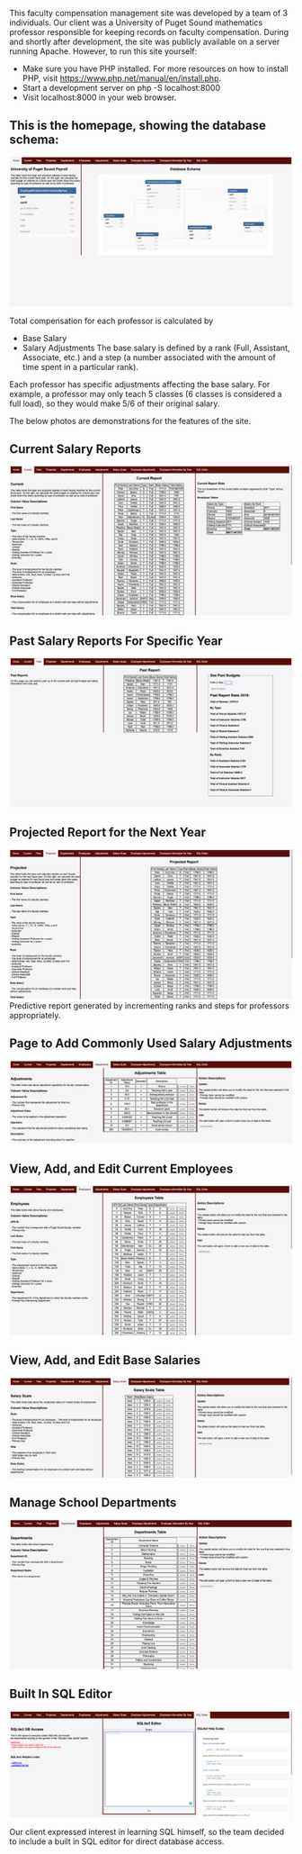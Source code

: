This faculty compensation management site was developed by a team of 3 individuals. Our client was a University of Puget Sound mathematics professor responsible for keeping records on faculty compensation. During and shortly after development, the site was publicly available on a server running Apache. However, to run this site yourself:
* Make sure you have PHP installed. For more resources on how to install PHP, visit https://www.php.net/manual/en/install.php.
* Start a development server on php -S localhost:8000
* Visit localhost:8000 in your web browser.

## This is the homepage, showing the database schema: 
![alt text](featurePics/home.png)

Total compensation for each professor is calculated by
* Base Salary
* Salary Adjustments
The base salary is defined by a rank (Full, Assistant, Associate, etc.) and a step (a number associated with the amount of time spent in a particular rank). 

Each professor has specific adjustments affecting the base salary. For example, a professor may only teach 5 classes (6 classes is considered a full load), so they would make 5/6 of their original salary. 

The below photos are demonstrations for the features of the site.

## Current Salary Reports
![alt text](featurePics/currentReport.png)

## Past Salary Reports For Specific Year
![alt text](featurePics/pastReport.png)

## Projected Report for the Next Year 
![alt text](featurePics/projected.png)
Predictive report generated by incrementing ranks and steps for professors appropriately.

## Page to Add Commonly Used Salary Adjustments
![alt text](featurePics/adjustments.png)

## View, Add, and Edit Current Employees
![alt text](featurePics/employees.png)

## View, Add, and Edit Base Salaries
![alt text](featurePics/salaryScale.png)

## Manage School Departments
![alt text](featurePics/departments.png)

## Built In SQL Editor
![alt text](featurePics/editor.png)

Our client expressed interest in learning SQL himself, so the team decided to include a built in SQL editor for direct database access.

